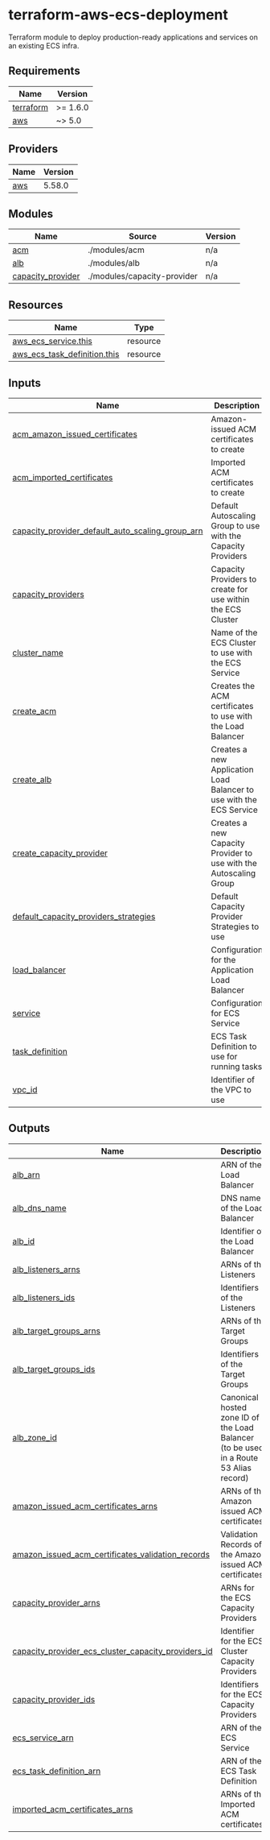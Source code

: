 <!-- BEGIN_TF_DOCS -->
# terraform-aws-ecs-deployment

Terraform module to deploy production-ready applications and services on an existing ECS infra.

## Requirements

| Name | Version |
|------|---------|
| <a name="requirement_terraform"></a> [terraform](#requirement\_terraform) | >= 1.6.0 |
| <a name="requirement_aws"></a> [aws](#requirement\_aws) | ~> 5.0 |

## Providers

| Name | Version |
|------|---------|
| <a name="provider_aws"></a> [aws](#provider\_aws) | 5.58.0 |

## Modules

| Name | Source | Version |
|------|--------|---------|
| <a name="module_acm"></a> [acm](#module\_acm) | ./modules/acm | n/a |
| <a name="module_alb"></a> [alb](#module\_alb) | ./modules/alb | n/a |
| <a name="module_capacity_provider"></a> [capacity\_provider](#module\_capacity\_provider) | ./modules/capacity-provider | n/a |

## Resources

| Name | Type |
|------|------|
| [aws_ecs_service.this](https://registry.terraform.io/providers/hashicorp/aws/latest/docs/resources/ecs_service) | resource |
| [aws_ecs_task_definition.this](https://registry.terraform.io/providers/hashicorp/aws/latest/docs/resources/ecs_task_definition) | resource |

## Inputs

| Name | Description | Type | Default | Required |
|------|-------------|------|---------|:--------:|
| <a name="input_acm_amazon_issued_certificates"></a> [acm\_amazon\_issued\_certificates](#input\_acm\_amazon\_issued\_certificates) | Amazon-issued ACM certificates to create | `any` | `{}` | no |
| <a name="input_acm_imported_certificates"></a> [acm\_imported\_certificates](#input\_acm\_imported\_certificates) | Imported ACM certificates to create | `any` | `{}` | no |
| <a name="input_capacity_provider_default_auto_scaling_group_arn"></a> [capacity\_provider\_default\_auto\_scaling\_group\_arn](#input\_capacity\_provider\_default\_auto\_scaling\_group\_arn) | Default Autoscaling Group to use with the Capacity Providers | `string` | `null` | no |
| <a name="input_capacity_providers"></a> [capacity\_providers](#input\_capacity\_providers) | Capacity Providers to create for use within the ECS Cluster | `any` | `{}` | no |
| <a name="input_cluster_name"></a> [cluster\_name](#input\_cluster\_name) | Name of the ECS Cluster to use with the ECS Service | `string` | n/a | yes |
| <a name="input_create_acm"></a> [create\_acm](#input\_create\_acm) | Creates the ACM certificates to use with the Load Balancer | `bool` | `false` | no |
| <a name="input_create_alb"></a> [create\_alb](#input\_create\_alb) | Creates a new Application Load Balancer to use with the ECS Service | `bool` | `true` | no |
| <a name="input_create_capacity_provider"></a> [create\_capacity\_provider](#input\_create\_capacity\_provider) | Creates a new Capacity Provider to use with the Autoscaling Group | `bool` | `true` | no |
| <a name="input_default_capacity_providers_strategies"></a> [default\_capacity\_providers\_strategies](#input\_default\_capacity\_providers\_strategies) | Default Capacity Provider Strategies to use | `any` | `[]` | no |
| <a name="input_load_balancer"></a> [load\_balancer](#input\_load\_balancer) | Configuration for the Application Load Balancer | `any` | `{}` | no |
| <a name="input_service"></a> [service](#input\_service) | Configuration for ECS Service | `any` | n/a | yes |
| <a name="input_task_definition"></a> [task\_definition](#input\_task\_definition) | ECS Task Definition to use for running tasks | `any` | n/a | yes |
| <a name="input_vpc_id"></a> [vpc\_id](#input\_vpc\_id) | Identifier of the VPC to use | `string` | n/a | yes |

## Outputs

| Name | Description |
|------|-------------|
| <a name="output_alb_arn"></a> [alb\_arn](#output\_alb\_arn) | ARN of the Load Balancer |
| <a name="output_alb_dns_name"></a> [alb\_dns\_name](#output\_alb\_dns\_name) | DNS name of the Load Balancer |
| <a name="output_alb_id"></a> [alb\_id](#output\_alb\_id) | Identifier of the Load Balancer |
| <a name="output_alb_listeners_arns"></a> [alb\_listeners\_arns](#output\_alb\_listeners\_arns) | ARNs of the Listeners |
| <a name="output_alb_listeners_ids"></a> [alb\_listeners\_ids](#output\_alb\_listeners\_ids) | Identifiers of the Listeners |
| <a name="output_alb_target_groups_arns"></a> [alb\_target\_groups\_arns](#output\_alb\_target\_groups\_arns) | ARNs of the Target Groups |
| <a name="output_alb_target_groups_ids"></a> [alb\_target\_groups\_ids](#output\_alb\_target\_groups\_ids) | Identifiers of the Target Groups |
| <a name="output_alb_zone_id"></a> [alb\_zone\_id](#output\_alb\_zone\_id) | Canonical hosted zone ID of the Load Balancer (to be used in a Route 53 Alias record) |
| <a name="output_amazon_issued_acm_certificates_arns"></a> [amazon\_issued\_acm\_certificates\_arns](#output\_amazon\_issued\_acm\_certificates\_arns) | ARNs of the Amazon issued ACM certificates |
| <a name="output_amazon_issued_acm_certificates_validation_records"></a> [amazon\_issued\_acm\_certificates\_validation\_records](#output\_amazon\_issued\_acm\_certificates\_validation\_records) | Validation Records of the Amazon issued ACM certificates |
| <a name="output_capacity_provider_arns"></a> [capacity\_provider\_arns](#output\_capacity\_provider\_arns) | ARNs for the ECS Capacity Providers |
| <a name="output_capacity_provider_ecs_cluster_capacity_providers_id"></a> [capacity\_provider\_ecs\_cluster\_capacity\_providers\_id](#output\_capacity\_provider\_ecs\_cluster\_capacity\_providers\_id) | Identifier for the ECS Cluster Capacity Providers |
| <a name="output_capacity_provider_ids"></a> [capacity\_provider\_ids](#output\_capacity\_provider\_ids) | Identifiers for the ECS Capacity Providers |
| <a name="output_ecs_service_arn"></a> [ecs\_service\_arn](#output\_ecs\_service\_arn) | ARN of the ECS Service |
| <a name="output_ecs_task_definition_arn"></a> [ecs\_task\_definition\_arn](#output\_ecs\_task\_definition\_arn) | ARN of the ECS Task Definition |
| <a name="output_imported_acm_certificates_arns"></a> [imported\_acm\_certificates\_arns](#output\_imported\_acm\_certificates\_arns) | ARNs of the Imported ACM certificates |
<!-- END_TF_DOCS -->
